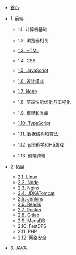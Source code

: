* [首页](/)

* 1\. 前端
  * 1.1. 计算机基础
  * 1.2. 浏览器相关
  * [1.3. HTML](1.3-HTML)
  * 1.4. CSS

  * [1.5. JavaScript](1.5-JavaScript)

  * [1.6. 设计模式](1.6-设计模式)
  * [1.7. Node](1.7-Node)

  * 1.8. 前端性能优化与工程化
  * 1.9. 框架和类库
  * [1.10. TypeScript](1.10-TypeScript)

  * 1.11. 数据结构和算法
  * 1.12. js图形学和H5游戏
  * 1.13. 前端跨端

* 2\. 拓展
  * [2.1. Linux](2.1-Linux)
  * [2.2. Node](2.2-Node)
  * [2.3. Nginx](2.3-Nginx)
  * [2.4. JDK&Tomcat](2.4-JDK&Tomcat)
  * [2.5. Jenkins](2.5-Jenkins)
  * [2.6. Readis](2.6-Readis)
  * [2.7. Docker](2.7-Docker)
  * [2.8. Gitlab](2.8-Gitlab)
  * 2.9. MariaDB
  * 2.10. FastDFS
  * 2.11. PHP
  * 2.12. 网络安全

* 3\. JAVA
